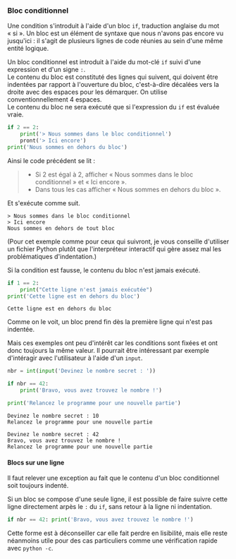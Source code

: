 ### Bloc conditionnel

Une condition s'introduit à l'aide d'un bloc `if`, traduction anglaise du mot « si ».
Un bloc est un élément de syntaxe que nous n'avons pas encore vu jusqu'ici : il s'agit de plusieurs lignes de code réunies au sein d'une même entité logique.

Un bloc conditionnel est introduit à l'aide du mot-clé `if` suivi d'une expression et d'un signe `:`.  
Le contenu du bloc est constituté des lignes qui suivent, qui doivent être indentées par rapport à l'ouverture du bloc, c'est-à-dire décalées vers la droite avec des espaces pour les démarquer.
On utilise conventionnellement 4 espaces.  
Le contenu du bloc ne sera exécuté que si l'expression du `if` est évaluée vraie.

```python
if 2 == 2:
    print('> Nous sommes dans le bloc conditionnel')
    pront('> Ici encore')
print('Nous sommes en dehors du bloc')
```

Ainsi le code précédent se lit :

> * Si 2 est égal à 2, afficher « Nous sommes dans le bloc conditionnel » et « Ici encore ».
> * Dans tous les cas afficher « Nous sommes en dehors du bloc ».

Et s'exécute comme suit.

```
> Nous sommes dans le bloc conditionnel
> Ici encore
Nous sommes en dehors de tout bloc
```

(Pour cet exemple comme pour ceux qui suivront, je vous conseille d'utiliser un fichier Python plutôt que l'interpréteur interactif qui gère assez mal les problématiques d'indentation.)

Si la condition est fausse, le contenu du bloc n'est jamais exécuté.

```python
if 1 == 2:
    print("Cette ligne n'est jamais exécutée")
print('Cette ligne est en dehors du bloc')
```

```
Cette ligne est en dehors du bloc
```
Comme on le voit, un bloc prend fin dès la première ligne qui n'est pas indentée.

Mais ces exemples ont peu d'intérêt car les conditions sont fixées et ont donc toujours la même valeur.
Il pourrait être intéressant par exemple d'intéragir avec l'utilisateur à l'aide d'un `input`.

```python
nbr = int(input('Devinez le nombre secret : '))

if nbr == 42:
    print('Bravo, vous avez trouvez le nombre !')

print('Relancez le programme pour une nouvelle partie')
```

```
Devinez le nombre secret : 10
Relancez le programme pour une nouvelle partie
```

```
Devinez le nombre secret : 42
Bravo, vous avez trouvez le nombre !
Relancez le programme pour une nouvelle partie
```

#### Blocs sur une ligne

Il faut relever une exception au fait que le contenu d'un bloc conditionnel soit toujours indenté.

Si un bloc se compose d'une seule ligne, il est possible de faire suivre cette ligne directement arpès le `:` du `if`, sans retour à la ligne ni indentation.

```python
if nbr == 42: print('Bravo, vous avez trouvez le nombre !')
```

Cette forme est à déconseiller car elle fait perdre en lisibilité, mais elle reste néanmoins utile pour des cas particuliers comme une vérification rapide avec `python -c`.
